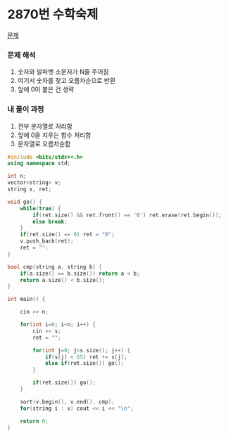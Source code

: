 # 2870번 수학숙제

[문제](https://www.acmicpc.net/problem/2870)

### 문제 해석

1. 숫자와 알파벳 소문자가 N줄 주어짐
2. 여기서 숫자를 찾고 오름차순으로 반환
3. 앞에 0이 붙은 건 생략

### 내 풀이 과정

1. 전부 문자열로 처리함
2. 앞에 0을 지우는 함수 처리함
3. 문자열로 오름차순함

```c++
#include <bits/stdc++.h>
using namespace std;

int n;
vector<string> v;
string s, ret;

void go() {
    while(true) {
        if(ret.size() && ret.front() == '0') ret.erase(ret.begin());
        else break;
    }
    if(ret.size() == 0) ret = "0";
    v.push_back(ret);
    ret = "";
}

bool cmp(string a, string b) {
    if(a.size() == b.size()) return a < b;
    return a.size() < b.size();
}

int main() {

    cin >> n;

    for(int i=0; i<n; i++) {
        cin >> s;
        ret = "";

        for(int j=0; j<s.size(); j++) {
            if(s[j] < 65) ret += s[j];
            else if(ret.size()) go();
        }

        if(ret.size()) go();
    }

    sort(v.begin(), v.end(), cmp);
    for(string i : v) cout << i << "\n";

    return 0;
}
```
